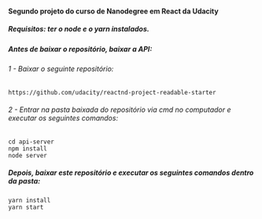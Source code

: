 #### Segundo projeto do curso de Nanodegree em React da Udacity
##### Requisitos: ter o node e o yarn instalados.

##### Antes de baixar o repositório, baixar a API:
###### 1 - Baixar o seguinte repositório:
```
https://github.com/udacity/reactnd-project-readable-starter
```
###### 2 - Entrar na pasta baixada do repositório via cmd no computador e executar os seguintes comandos: 
```
cd api-server
npm install
node server
```

##### Depois, baixar este repositório e executar os seguintes comandos dentro da pasta:
```
yarn install
yarn start
```
